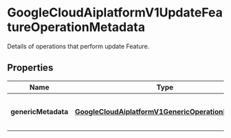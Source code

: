 

# GoogleCloudAiplatformV1UpdateFeatureOperationMetadata

Details of operations that perform update Feature.

## Properties

| Name | Type | Description | Notes |
|------------ | ------------- | ------------- | -------------|
|**genericMetadata** | [**GoogleCloudAiplatformV1GenericOperationMetadata**](GoogleCloudAiplatformV1GenericOperationMetadata.md) | Operation metadata for Feature Update. |  [optional] |



